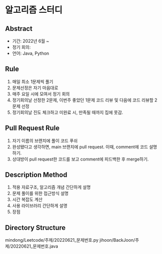 # 알고리즘 스터디

## Abstract

- 기간: 2022년 6월 ~
- 정기 회의:
- 언어: Java, Python

## Rule

1. 매일 최소 1문제씩 풀기
2. 문제선정은 자기 마음대로
3. 매주 요일 시에 모여서 정기 회의
4. 정기회의날 선정한 2문제, 이번주 좋았던 1문제 코드 리뷰 및 다음에 코드 리뷰할 2문제 선정 
5. 정기회의날 진도 체크하고 미완료 시, 만족될 때까지 집에 못감.

## Pull Request Rule

1. 자기 이름의 브랜치에 풀이 코드 푸쉬
2. 완성됐다고 생각하면, main 브랜치에 pull request. 이때, comment에 코드 설명하기.
3. 상대방이 pull request한 코드를 보고 comment에 피드백한 후 merge하기. 

## Description Method

1. 적용 자료구조, 알고리즘 개념 간단하게 설명
2. 문제 풀이를 위한 접근방식 설명
3. 시간 복잡도 계산
4. 사용 라이브러리 간단하게 설명
5. 장점

## Directory Structure
mindong/Leetcode/주제/20220621_문제번호.py
jihoon/BackJoon/주제/20220621_문제번호.java
